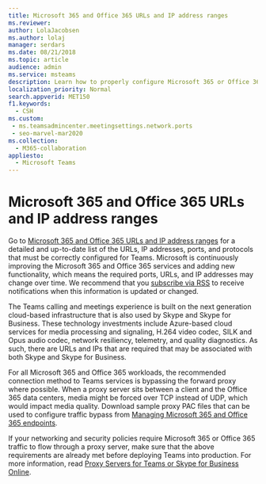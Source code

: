 ```yaml
---
title: Microsoft 365 and Office 365 URLs and IP address ranges
ms.reviewer: 
author: LolaJacobsen
ms.author: lolaj
manager: serdars
ms.date: 08/21/2018
ms.topic: article
audience: admin
ms.service: msteams
description: Learn how to properly configure Microsoft 365 or Office 365 URLs and IP address ranges and bypass the forward proxy when possible for connections with Microsoft Teams service.
localization_priority: Normal
search.appverid: MET150
f1.keywords:
  - CSH
ms.custom: 
 - ms.teamsadmincenter.meetingsettings.network.ports
 - seo-marvel-mar2020
ms.collection: 
  - M365-collaboration
appliesto: 
  - Microsoft Teams
---
```


Microsoft 365 and Office 365 URLs and IP address ranges
=======================================================

Go to [Microsoft 365 and Office 365 URLs and IP address ranges](https://docs.microsoft.com/office365/enterprise/urls-and-ip-address-ranges#skype-for-business-online-and-microsoft-teams) for a detailed and up-to-date list of the URLs, IP addresses, ports, and protocols that must be correctly configured for Teams. Microsoft is continuously improving the Microsoft 365 and Office 365 services and adding new functionality, which means the required ports, URLs, and IP addresses may change over time. We recommend that you [subscribe via RSS](https://go.microsoft.com/fwlink/p/?linkid=236301) to receive notifications when this information is updated or changed.

The Teams calling and meetings experience is built on the next generation cloud-based infrastructure that is also used by Skype and Skype for Business. These technology investments include Azure-based cloud services for media processing and signaling, H.264 video codec, SILK and Opus audio codec, network resiliency, telemetry, and quality diagnostics. As such, there are URLs and IPs that are required that may be associated with both Skype and Skype for Business.

For all Microsoft 365 and Office 365 workloads, the recommended connection method to Teams services is bypassing the forward proxy where possible. When a proxy server sits between a client and the Office 365 data centers, media might be forced over TCP instead of UDP, which would impact media quality. Download sample proxy PAC files that can be used to configure traffic bypass from [Managing Microsoft 365 and Office 365 endpoints](https://docs.microsoft.com/office365/enterprise/managing-office-365-endpoints).

If your networking and security policies require Microsoft 365 or Office 365 traffic to flow through a proxy server, make sure that the above requirements are already met before deploying Teams into production. For more information, read [Proxy Servers for Teams or Skype for Business Online](proxy-servers-for-skype-for-business-online.md).
